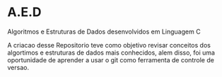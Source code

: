# A.E.D
Algoritmos e Estruturas de Dados desenvolvidos em Linguagem C

A criacao desse Repositorio teve como objetivo revisar conceitos dos algortimos e estruturas de dados mais conhecidos, alem disso,
foi uma oportunidade de aprender a usar o git como ferramenta de controle de versao.
